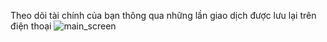 Theo dõi tài chính của bạn thông qua những lần giao dịch được lưu lại trên điện thoại
![main_screen](https://github.com/user-attachments/assets/8f9d9a3c-4253-4714-b8f3-ccc5261d3ed3)
